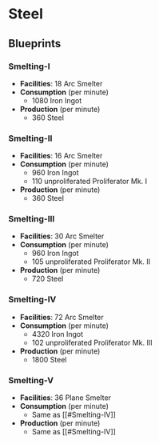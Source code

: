 # Steel

## Blueprints

### Smelting-I

- **Facilities**: 18 Arc Smelter
- **Consumption** (per minute)
	- 1080 Iron Ingot
- **Production** (per minute)
	- 360 Steel

### Smelting-II

- **Facilities**: 16 Arc Smelter
- **Consumption** (per minute)
	- 960 Iron Ingot
	- 110 unproliferated Proliferator Mk. I
- **Production** (per minute)
	- 360 Steel

### Smelting-III

- **Facilities**: 30 Arc Smelter
- **Consumption** (per minute)
	- 960 Iron Ingot
	- 105 unproliferated Proliferator Mk. II
- **Production** (per minute)
	- 720 Steel

### Smelting-IV

- **Facilities**: 72 Arc Smelter
- **Consumption** (per minute)
	- 4320 Iron Ingot
	- 102 unproliferated Proliferator Mk. III
- **Production** (per minute)
	- 1800 Steel

### Smelting-V

- **Facilities**: 36 Plane Smelter
- **Consumption** (per minute)
	- Same as [[#Smelting-IV]]
- **Production** (per minute)
	- Same as [[#Smelting-IV]]